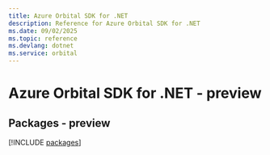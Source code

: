 ```yaml
---
title: Azure Orbital SDK for .NET
description: Reference for Azure Orbital SDK for .NET
ms.date: 09/02/2025
ms.topic: reference
ms.devlang: dotnet
ms.service: orbital
---
```

# Azure Orbital SDK for .NET - preview
## Packages - preview
[!INCLUDE [packages](orbital-index.md)]